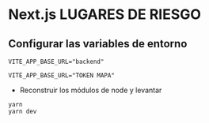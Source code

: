 # Next.js LUGARES DE RIESGO

## Configurar las variables de entorno
```
VITE_APP_BASE_URL="backend"
```
```
VITE_APP_BASE_URL="TOKEN MAPA"
```
* Reconstruir los módulos de node y levantar
```
yarn
yarn dev
```
